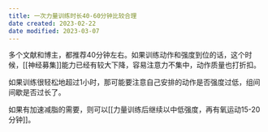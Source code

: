 ```yaml
---
title: 一次力量训练时长40-60分钟比较合理
date created: 2023-02-22
date modified: 2023-03-07
---
```


多个文献和博主，都推荐40分钟左右。如果训练动作和强度到位的话，这个时候，[[神经募集]]能力已经有较大下降，容易注意力不集中，动作质量也打折扣。

如果训练很轻松地超过1小时，那可能要注意自己安排的动作是否强度过低，组间间歇是否过长了。

如果有加速减脂的需要，则可以[[力量训练后继续以中低强度，再有氧运动15-20分钟]]。
